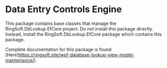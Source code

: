 # Data Entry Controls Engine

This package contains base classes that manage the RingSoft.DbLookup.EfCore project.  Do not install this package directly.  Instead, install the RingSoft.DbLookup.EfCore package which contains this package.

Complete documentation for this package is found [Here]https://ringsoft.site/wpf-database-lookup-view-model-maintenance/).
